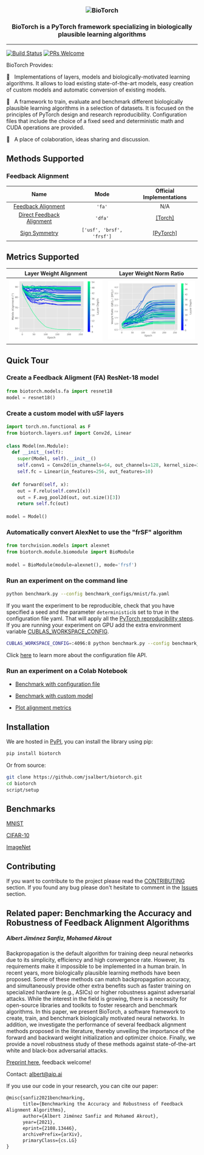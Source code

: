 <h3 align="center">
    <img width="580" alt="BioTorch" src="https://user-images.githubusercontent.com/17982112/121555300-2e01ee80-ca13-11eb-878d-a0f7e8b20401.png">
</h3>

<h3 align="center">
    <p>BioTorch is a PyTorch framework specializing in biologically plausible learning algorithms</p>
</h3>

---
[![Build Status](https://app.travis-ci.com/jsalbert/biotorch.svg?token=961VyHzz93LuqWShsXDX&branch=main)](https://app.travis-ci.com/jsalbert/biotorch)
[![PRs Welcome](https://img.shields.io/badge/PRs-welcome-brightgreen.svg?style=flat-square)](http://makeapullrequest.com)


BioTorch Provides:

🧠 &nbsp; Implementations of layers, models and biologically-motivated learning algorithms. It allows to load existing state-of-the-art models, easy creation of custom models and automatic conversion of existing models.

🧠 &nbsp; A framework to train, evaluate and benchmark different biologically plausible learning algorithms in a selection of datasets. It is focused on the principles of PyTorch design and research reproducibility. Configuration files that include the choice of a fixed seed and deterministic math and CUDA operations are provided. 

🧠 &nbsp; A place of colaboration, ideas sharing and discussion.  

## Methods Supported

### Feedback Alignment 

| Name  | Mode | Official Implementations|
| :---:         |     :---:      | :---:      |
| [Feedback Alignment](https://arxiv.org/abs/1411.0247)    | `'fa'`     | N/A |
| [Direct Feedback Alignment](https://arxiv.org/abs/1609.01596)    |   `'dfa'`     |[[Torch]](https://github.com/anokland/dfa-torch) |
| [Sign Symmetry](https://arxiv.org/pdf/1510.05067.pdf) | `['usf', 'brsf', 'frsf']`  | [[PyTorch]](https://github.com/willwx/sign-symmetry)|

## Metrics Supported

Layer Weight Alignment            |  Layer Weight Norm Ratio
:-------------------------:|:-------------------------:
![](https://github.com/jsalbert/biotorch/blob/main/figures/fa_angles_resnet_56_adam.png)  |  ![](https://github.com/jsalbert/biotorch/blob/main/figures/fa_weights_resnet_56_adam.png)


## Quick Tour

### Create a Feedback Aligment (FA) ResNet-18 model

```python
from biotorch.models.fa import resnet18
model = resnet18()
```

### Create a custom model with uSF layers

```python
import torch.nn.functional as F
from biotorch.layers.usf import Conv2d, Linear

class Model(nn.Module):
  def __init__(self):
    super(Model, self).__init__()
    self.conv1 = Conv2d(in_channels=64, out_channels=128, kernel_size=3)
    self.fc = Linear(in_features=256, out_features=10)

  def forward(self, x):
    out = F.relu(self.conv1(x))
    out = F.avg_pool2d(out, out.size()[3])
    return self.fc(out)
    
model = Model()
```

### Automatically convert AlexNet to use the "frSF" algorithm

```python
from torchvision.models import alexnet
from biotorch.module.biomodule import BioModule

model = BioModule(module=alexnet(), mode='frsf')
```

### Run an experiment on the command line

```bash
python benchmark.py --config benchmark_configs/mnist/fa.yaml
```

If you want the experiment to be reproducible, check that you have specified a seed and the parameter `deterministic`is set to true in the configuration file yaml. That will apply all the [PyTorch reproducibility steps](https://pytorch.org/docs/stable/notes/randomness.html). 
If you are running your experiment on GPU add the extra environment variable [CUBLAS_WORKSPACE_CONFIG](https://docs.nvidia.com/cuda/cublas/index.html#cublasApi_reproducibility).

```bash
CUBLAS_WORKSPACE_CONFIG=:4096:8 python benchmark.py --config benchmark_configs/mnist/fa.yaml
```

Click [here](https://github.com/jsalbert/biotorch/blob/main/configuration_file.md) to learn more about the configuration file API. 


### Run an experiment on a Colab Notebook

- [Benchmark with configuration file](https://github.com/jsalbert/biotorch/blob/release/notebooks/benchmark/benchmark_with_config.ipynb)

- [Benchmark with custom model](https://github.com/jsalbert/biotorch/blob/release/notebooks/benchmark/benchmark_custom_model.ipynb)

- [Plot alignment metrics](https://github.com/jsalbert/biotorch/blob/release/notebooks/benchmark/metrics_visualizations.ipynb)


## Installation

We are hosted in [PyPI](https://pypi.org/), you can install the library using pip:

```bash
pip install biotorch
```

Or from source:

```bash
git clone https://github.com/jsalbert/biotorch.git
cd biotorch
script/setup
```

## Benchmarks

[MNIST](https://github.com/jsalbert/biotorch/blob/main/Benchmarks.md#mnist--fashion-mnist)

[CIFAR-10](https://github.com/jsalbert/biotorch/blob/main/Benchmarks.md#cifar-10)

[ImageNet](https://github.com/jsalbert/biotorch/blob/main/Benchmarks.md#cifar-10)

## Contributing

If you want to contribute to the project please read the [CONTRIBUTING](https://github.com/jsalbert/biotorch/blob/main/CONTRIBUTING.md) section. If you found any bug please don't hesitate to comment in the [Issues](https://github.com/jsalbert/biotorch/issues) section.

## Related paper: Benchmarking the Accuracy and Robustness of Feedback Alignment Algorithms
##### Albert Jiménez Sanfiz, Mohamed Akrout
Backpropagation is the default algorithm for training deep neural networks due to its simplicity, efficiency and high convergence rate. However, its requirements make it impossible to be implemented in a human brain. In recent years, more biologically plausible learning methods have been proposed. Some of these methods can match backpropagation accuracy, and simultaneously provide other extra benefits such as faster training on specialized hardware (e.g., ASICs) or higher robustness against adversarial attacks. While the interest in the field is growing, there is a necessity for open-source libraries and toolkits to foster research and benchmark algorithms. In this paper, we present BioTorch, a software framework to create, train, and benchmark biologically motivated neural networks. In addition, we investigate the performance of several feedback alignment methods proposed in the literature, thereby unveiling the importance of the forward and backward weight initialization and optimizer choice. Finally, we provide a novel robustness study of these methods against state-of-the-art white and black-box adversarial attacks.

[Preprint here](https://arxiv.org/abs/2108.13446), feedback welcome! 

Contact: albert@aip.ai

If you use our code in your research, you can cite our paper:

```
@misc{sanfiz2021benchmarking,
      title={Benchmarking the Accuracy and Robustness of Feedback Alignment Algorithms},
      author={Albert Jiménez Sanfiz and Mohamed Akrout},
      year={2021},
      eprint={2108.13446},
      archivePrefix={arXiv},
      primaryClass={cs.LG}
}
```

